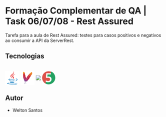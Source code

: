 # Formação Complementar de QA | Task 06/07/08 - Rest Assured

Tarefa para a aula de Rest Assured: testes para casos positivos e negativos ao consumir a API da ServerRest.

## Tecnologias

<div style="display: inline_block"><br>
  <img align="center" height="45"  src="https://github.com/devicons/devicon/blob/master/icons/java/java-original.svg">
  <img align="center" height="45"  src="https://github.com/devicons/devicon/blob/master/icons/maven/maven-original.svg">
  <img align="center" height="42"  src="https://avatars.githubusercontent.com/u/19369327?s=200&v=4">
  <img align="center" height="42"  src="https://github.com/devicons/devicon/blob/master/icons/junit/junit-original.svg">
<div>

## Autor

- Welton Santos
